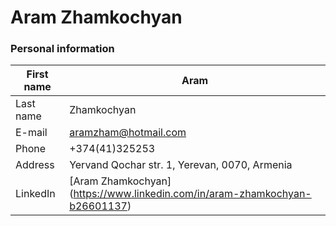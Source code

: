 # Aram Zhamkochyan

### Personal information

First name | Aram
-----------|------------
Last name| Zhamkochyan
E-mail| aramzham@hotmail.com
Phone | +374(41)325253
Address | Yervand Qochar str. 1, Yerevan, 0070, Armenia
LinkedIn | [Aram Zhamkochyan] (https://www.linkedin.com/in/aram-zhamkochyan-b26601137)
